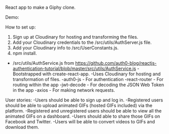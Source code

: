 React app to make a Giphy clone.

Demo:


How to set up:

1. Sign up at Cloudinary for hosting and transforming the files.
1. Add your Cloudinary credentials to the /src/utils/AuthServer.js file.
1. Add your Cloudinary info to /src/UserConstants.js.
1. npm install.


- /src/utils/AuthService.js from https://github.com/auth0-blog/reactjs-authentication-tutorial/blob/master/src/utils/AuthService.js
-Bootstrapped with create-react-app.
-Uses Cloudinary for hosting and transformation of files.
-auth0-js - For authentication 
-react-router - For routing within the app 
-jwt-decode - For decoding the JSON Web Token in the app 
-axios - For making network requests. 

User stories:
-Users should be able to sign up and log in.
-Registered users should be able to upload animated GIFs (hosted GIFs included) via the platform.
-Registered and unregistered users should be able to view all the animated GIFs on a dashboard.
-Users should able to share those GIFs on Facebook and Twitter.
-Users will be able to convert videos to GIFs and download them.

